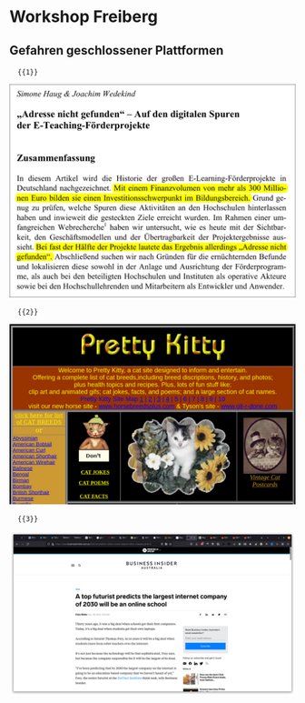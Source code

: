 <!--
author:   Sebastian Zug & André Dietrich

email:    LiaScript@web.de

version:  0.0.1

language: de

narrator: Deutsch Female

-->


# Workshop Freiberg

## Gefahren geschlossener Plattformen

      {{1}}
![Screenshot of abandoned education plattforms](pic/AdresseNichtGefunden.png "Source: ['Adresse nicht gefunden' – Auf den digitalen Spuren der E-Teaching-Förderprojekte](https://www.pedocs.de/volltexte/2011/3215/pdf/Haug_Wedekind_Adresse_nicht_gefunden_D_A.pdf)")

      {{2}}
![Screenshot GeoCities Kitty page](pic/geocities-screenshot.png "More information at: [Wikipedia](https://en.wikipedia.org/wiki/Yahoo!_GeoCities)")

      {{3}}
![Screenshot Business Insider](pic/business-insider-screenshot.png "Source: [A top futurist predicts the largest internet company of 2030 will be an online school](https://www.businessinsider.com.au/futurist-predicts-online-school-largest-online-company-2016-12)")
